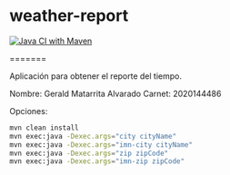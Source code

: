 weather-report
==============

[![Java CI with Maven](https://github.com/GeraldMatarrita/weath-er-report/actions/workflows/maven.yml/badge.svg)](https://github.com/GeraldMatarrita/weath-er-report/actions/workflows/maven.yml)

=======

Aplicación para obtener el reporte del tiempo.

Nombre:  Gerald Matarrita Alvarado
Carnet:  2020144486

Opciones:

```bash
mvn clean install
mvn exec:java -Dexec.args="city cityName"
mvn exec:java -Dexec.args="imn-city cityName"
mvn exec:java -Dexec.args="zip zipCode"
mvn exec:java -Dexec.args="imn-zip zipCode"
```
